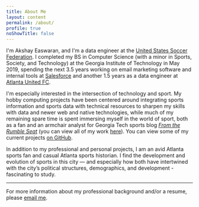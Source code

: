 ```yaml
---
title: About Me
layout: content
permalink: /about/
profile: true
noShowTitle: false
---
```


I'm Akshay Easwaran, and I'm a data engineer at the [United States Soccer Federation](https://ussoccer.com/). I completed my BS in Computer Science (with a minor in Sports, Society, and Technology) at the Georgia Institute of Technology in May 2019, spending the next 3.5 years working on email marketing software and internal tools at [Salesforce](https://salesforce.com) and another 1.5 years as a data engineer at [Atlanta United FC](https://atlutd.com).

I'm especially interested in the intersection of technology and sport. My hobby computing projects have been centered around integrating sports information and sports data with technical resources to sharpen my skills with data and newer web and native technologies, while much of my remaining spare time is spent immersing myself in the world of sport, both as a fan and an armchair analyst for Georgia Tech sports blog _[From the Rumble Seat](https://fromtherumbleseat.com/)_ (you can view all of my work [here](https://fromtherumbleseat.com/authors/akeaswaran)). You can view some of my current projects [on GitHub](https://github.com/akeaswaran/).

In addition to my professional and personal projects, I am an avid Atlanta sports fan and casual Atlanta sports historian. I find the development and evolution of sports in this city — and especially how both have intertwined with the city’s political structures, demographics, and development - fascinating to study.

---

For more information about my professional background and/or a resume, please [email me](mailto:akeaswaran@me.com).

